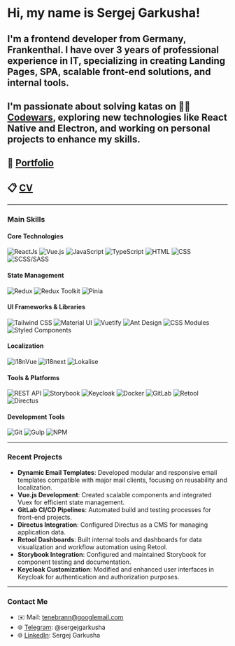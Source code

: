 # Hi, my name is **Sergej Garkusha**!

## I'm a frontend developer from Germany, Frankenthal. I have over 3 years of professional experience in IT, specializing in creating Landing Pages, SPA, scalable front-end solutions, and internal tools.

## I'm passionate about solving katas on 👩‍💻 [Codewars](https://www.codewars.com/users/Tenebran), exploring new technologies like **React Native** and **Electron**, and working on personal projects to enhance my skills.

## 💼 [Portfolio](https://tenebran.github.io/MyPortfolio/)

## 📋 [CV](https://github.com/Tenebran/Tenebran/blob/main/Sergej_Garkusha_CV.pdf)

---

### Main Skills

#### Core Technologies

![ReactJs](https://img.shields.io/badge/-React-090909?style=for-the-badge&logo=React)
![Vue.js](https://img.shields.io/badge/-Vue.js-090909?style=for-the-badge&logo=vue.js)
![JavaScript](https://img.shields.io/badge/-JavaScript-090909?style=for-the-badge&logo=JavaScript)
![TypeScript](https://img.shields.io/badge/-TypeScript-090909?style=for-the-badge&logo=TypeScript)
![HTML](https://img.shields.io/badge/-HTML-090909?style=for-the-badge&logo=html5)
![CSS](https://img.shields.io/badge/-CSS-090909?style=for-the-badge&logo=css3)
![SCSS/SASS](https://img.shields.io/badge/-SASS/SCSS-090909?style=for-the-badge&logo=sass)

#### State Management

![Redux](https://img.shields.io/badge/-Redux-090909?style=for-the-badge&logo=redux)
![Redux Toolkit](https://img.shields.io/badge/-Redux%20Toolkit-090909?style=for-the-badge&logo=redux)
![Pinia](https://img.shields.io/badge/-Pinia-090909?style=for-the-badge&logo=pinia)

#### UI Frameworks & Libraries

![Tailwind CSS](https://img.shields.io/badge/-Tailwind%20CSS-090909?style=for-the-badge&logo=tailwind-css)
![Material UI](https://img.shields.io/badge/-Material%20UI-090909?style=for-the-badge&logo=mui)
![Vuetify](https://img.shields.io/badge/-Vuetify-090909?style=for-the-badge&logo=vuetify)
![Ant Design](https://img.shields.io/badge/-Ant%20Design-090909?style=for-the-badge)
![CSS Modules](https://img.shields.io/badge/-CSS%20Modules-090909?style=for-the-badge)
![Styled Components](https://img.shields.io/badge/-Styled%20Components-090909?style=for-the-badge)

#### Localization

![i18nVue](https://img.shields.io/badge/-i18nVue-090909?style=for-the-badge&logo=i18next)
![i18next](https://img.shields.io/badge/-i18next-090909?style=for-the-badge&logo=i18next)
![Lokalise](https://img.shields.io/badge/-Lokalise-090909?style=for-the-badge)

#### Tools & Platforms

![REST API](https://img.shields.io/badge/-REST%20API-090909?style=for-the-badge&logo=rest-api)
![Storybook](https://img.shields.io/badge/-Storybook-090909?style=for-the-badge&logo=Storybook)
![Keycloak](https://img.shields.io/badge/-Keycloak-090909?style=for-the-badge&logo=keycloak)
![Docker](https://img.shields.io/badge/-Docker-090909?style=for-the-badge&logo=docker)
![GitLab](https://img.shields.io/badge/-GitLab-090909?style=for-the-badge&logo=gitlab)
![Retool](https://img.shields.io/badge/-Retool-090909?style=for-the-badge&logo=retool)
![Directus](https://img.shields.io/badge/-Directus-090909?style=for-the-badge&logo=directus)

#### Development Tools

![Git](https://img.shields.io/badge/-Git-090909?style=for-the-badge&logo=git)
![Gulp](https://img.shields.io/badge/-Gulp-090909?style=for-the-badge&logo=gulp)
![NPM](https://img.shields.io/badge/-NPM-090909?style=for-the-badge&logo=npm)

---

### Recent Projects

- **Dynamic Email Templates**: Developed modular and responsive email templates compatible with major mail clients, focusing on reusability and localization.
- **Vue.js Development**: Created scalable components and integrated Vuex for efficient state management.
- **GitLab CI/CD Pipelines**: Automated build and testing processes for front-end projects.
- **Directus Integration**: Configured Directus as a CMS for managing application data.
- **Retool Dashboards**: Built internal tools and dashboards for data visualization and workflow automation using Retool.
- **Storybook Integration**: Configured and maintained Storybook for component testing and documentation.
- **Keycloak Customization**: Modified and enhanced user interfaces in Keycloak for authentication and authorization purposes.

---

### Contact Me

- ✉️ Mail: tenebrann@googlemail.com
- 🌐 [Telegram](https://t.me/sergejgarkusha): @sergejgarkusha
- 🌐 [LinkedIn](https://www.linkedin.com/in/sgarkush/): Sergej Garkusha
